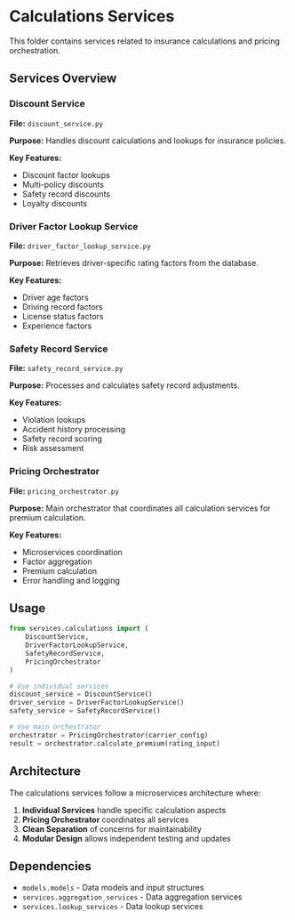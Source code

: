 # Calculations Services

This folder contains services related to insurance calculations and pricing orchestration.

## Services Overview

### Discount Service
**File:** `discount_service.py`

**Purpose:** Handles discount calculations and lookups for insurance policies.

**Key Features:**
- Discount factor lookups
- Multi-policy discounts
- Safety record discounts
- Loyalty discounts

### Driver Factor Lookup Service
**File:** `driver_factor_lookup_service.py`

**Purpose:** Retrieves driver-specific rating factors from the database.

**Key Features:**
- Driver age factors
- Driving record factors
- License status factors
- Experience factors

### Safety Record Service
**File:** `safety_record_service.py`

**Purpose:** Processes and calculates safety record adjustments.

**Key Features:**
- Violation lookups
- Accident history processing
- Safety record scoring
- Risk assessment

### Pricing Orchestrator
**File:** `pricing_orchestrator.py`

**Purpose:** Main orchestrator that coordinates all calculation services for premium calculation.

**Key Features:**
- Microservices coordination
- Factor aggregation
- Premium calculation
- Error handling and logging

## Usage

```python
from services.calculations import (
    DiscountService,
    DriverFactorLookupService,
    SafetyRecordService,
    PricingOrchestrator
)

# Use individual services
discount_service = DiscountService()
driver_service = DriverFactorLookupService()
safety_service = SafetyRecordService()

# Use main orchestrator
orchestrator = PricingOrchestrator(carrier_config)
result = orchestrator.calculate_premium(rating_input)
```

## Architecture

The calculations services follow a microservices architecture where:

1. **Individual Services** handle specific calculation aspects
2. **Pricing Orchestrator** coordinates all services
3. **Clean Separation** of concerns for maintainability
4. **Modular Design** allows independent testing and updates

## Dependencies

- `models.models` - Data models and input structures
- `services.aggregation_services` - Data aggregation services
- `services.lookup_services` - Data lookup services
